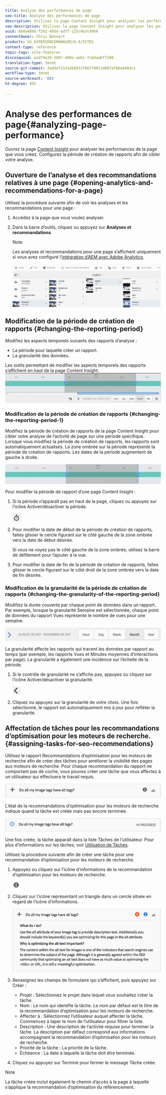 ```yaml
---
title: Analyse des performances de page
seo-title: Analyse des performances de page
description: Utilisez la page Content Insight pour analyser les performances de la page que vous créez.
seo-description: Utilisez la page Content Insight pour analyser les performances de la page que vous créez.
uuid: 6b8a489d-f262-495d-adff-125c9a2c49b9
contentOwner: Chris Bohnert
products: SG_EXPERIENCEMANAGER/6.4/SITES
content-type: reference
topic-tags: site-features
discoiquuid: ead74e39-3b07-488e-aeb1-fcb4aa6ff200
translation-type: tm+mt
source-git-commit: 3addef2141ebb831f8677d011d68faf88e648dc2
workflow-type: tm+mt
source-wordcount: '681'
ht-degree: 95%

---
```



# Analyse des performances de page{#analyzing-page-performance}

Ouvrez la page [Content Insight](/help/sites-authoring/content-insights.md) pour analyser les performances de la page que vous créez. Configurez la période de création de rapports afin de cibler votre analyse.

## Ouverture de l’analyse et des recommandations relatives à une page  {#opening-analytics-and-recommendations-for-a-page}

Utilisez la procédure suivante afin de voir les analyses et les recommandations pour une page :

1. Accédez à la page que vous voulez analyser.
1. Dans la barre d’outils, cliquez ou appuyez sur **Analyses et recommandations**.

   >[!NOTE]
   >
   >Les analyses et recommandations pour une page s’affichent uniquement si vous avez configuré l’[intégration d’AEM avec Adobe Analytics](/help/sites-administering/adobeanalytics-connect.md).

   ![screen_shot_2017-11-29at135651](assets/screen_shot_2017-11-29at135651.png)

## Modification de la période de création de rapports {#changing-the-reporting-period}

Modifiez les aspects temporels suivants des rapports d’analyse :

* La période pour laquelle créer un rapport.
* La granularité des données.

Les outils permettant de modifier les aspects temporels des rapports s’affichent en haut de la page Content Insight. ![chlimage_1-249](assets/chlimage_1-249.png)

### Modification de la période de création de rapports {#changing-the-reporting-period-1}

Modifiez la période de création de rapports de la page Content Insight pour cibler votre analyse de l’activité de page sur une période spécifique. Lorsque vous modifiez la période de création de rapports, les rapports sont automatiquement actualisés. La zone ombrée sur la période représente la période de création de rapports. Les dates de la période augmentent de gauche à droite.

![chlimage_1-250](assets/chlimage_1-250.png)

Pour modifier la période de rapport d’une page Content Insight :

1. Si la période n’apparaît pas en haut de la page, cliquez ou appuyez sur l’icône Activer/désactiver la période.

   ![](do-not-localize/chlimage_1-22.png)

1. Pour modifier la date de début de la période de création de rapports, faites glisser le cercle figurant sur le côté gauche de la zone ombrée vers la date de début désirée.

   Si vous ne voyez pas le côté gauche de la zone ombrée, utilisez la barre de défilement pour l’ajouter à la vue.

1. Pour modifier la date de fin de la période de création de rapports, faites glisser le cercle figurant sur le côté droit de la zone ombrée vers la date de fin désirée.

### Modification de la granularité de la période de création de rapports  {#changing-the-granularity-of-the-reporting-period}

Modifiez la durée couverte par chaque point de données dans un rapport. Par exemple, lorsque la granularité Semaine est sélectionnée, chaque point de données du rapport Vues représente le nombre de vues pour une semaine.

![screen_shot_2017-11-29at141001](assets/screen_shot_2017-11-29at141001.png)

La granularité affecte les rapports qui tracent les données par rapport au temps (par exemple, les rapports Vues et Minutes moyennes d’interactions par page). La granularité a également une incidence sur l’échelle de la période.

1. Si le contrôle de granularité ne s’affiche pas, appuyez ou cliquez sur l’icône Activer/désactiver la granularité.

   ![chlimage_1-251](assets/chlimage_1-251.png)

1. Cliquez ou appuyez sur la granularité de votre choix. Une fois sélectionné, le rapport est automatiquement mis à jour pour refléter la granularité.

## Affectation de tâches pour les recommandations d’optimisation pour les moteurs de recherche.  {#assigning-tasks-for-seo-recommendations}

Utilisez le rapport Recommandations d’optimisation pour les moteurs de recherche afin de créer des tâches pour améliorer la visibilité des pages aux moteurs de recherche. Pour chaque recommandation du rapport ne comportant pas de coche, vous pouvez créer une tâche que vous affectez à un utilisateur qui effectuera le travail requis.

![chlimage_1-252](assets/chlimage_1-252.png)

L’état de la recommandations d’optimisation pour les moteurs de recherche indique quand la tâche est créée mais pas encore terminée.

![chlimage_1-253](assets/chlimage_1-253.png)

Une fois créée, la tâche apparaît dans la liste Tâches de l’utilisateur. Pour plus d’informations sur les tâches, voir [Utilisation de Tâches](/help/sites-authoring/task-content.md).

Utilisez la procédure suivante afin de créer une tâche pour une recommandation d’optimisation pour les moteurs de recherche.

1. Appuyez ou cliquez sur l’icône d’informations de la recommandation d’optimisation pour les moteurs de recherche.

   ![](do-not-localize/chlimage_1-23.png)

1. Cliquez sur l’icône représentant un triangle dans un cercle située en regard de l’icône d’informations.

   ![chlimage_1-254](assets/chlimage_1-254.png)

1. Renseignez les champs de formulaire qui s’affichent, puis appuyez sur Créer :

   * Projet : Sélectionnez le projet dans lequel vous souhaitez créer la tâche.
   * Nom : Le nom qui identifie la tâche. Le nom par défaut est le titre de la recommandation d’optimisation pour les moteurs de recherche.
   * Affecter à : Sélectionnez l’utilisateur auquel affecter la tâche. Commencez à taper le nom de l’utilisateur pour filtrer la liste.
   * Description : Une description de l’activité requise pour terminer la tâche. La description par défaut correspond aux informations accompagnant la recommandation d’optimisation pour les moteurs de recherche.
   * Priorité de la tâche : La priorité de la tâche.
   * Échéance : La date à laquelle la tâche doit être terminée.

1. Cliquez ou appuyez sur Terminé pour fermer le message Tâche créée.

>[!NOTE]
>
>La tâche créée inclut également le chemin d’accès à la page à laquelle s’applique la recommandation d’optimisation du référencement.